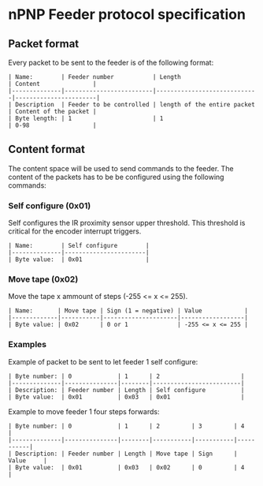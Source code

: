 # nPNP Feeder protocol specification

## Packet format
Every packet to be sent to the feeder is of the following format:

    | Name:        | Feeder number           | Length                      | Content               |
    |--------------|-------------------------|-----------------------------|-----------------------|
    | Description  | Feeder to be controlled | length of the entire packet | Content of the packet |
    | Byte length: | 1                       | 1                           | 0-98                  |

## Content format
The content space will be used to send commands to the feeder. The content of the packets has to be be configured using the following commands:

### Self configure (0x01)
Self configures the IR proximity sensor upper threshold. This threshold is critical for the encoder interrupt triggers.

    | Name:        | Self configure        |
    |--------------|-----------------------|
    | Byte value:  | 0x01                  |

### Move tape (0x02)
Move the tape x ammount of steps (-255 <= x <= 255).

    | Name:       | Move tape | Sign (1 = negative) | Value            |
    |-------------|-----------|---------------------|------------------|
    | Byte value: | 0x02      | 0 or 1              | -255 <= x <= 255 |

### Examples
Example of packet to be sent to let feeder 1 self configure:

    | Byte number: | 0             | 1      | 2                       |
    |--------------|---------------|--------|-------------------------|
    | Description: | Feeder number | Length | Self configure          |
    | Byte value:  | 0x01          | 0x03   | 0x01                    |

Example to move feeder 1 four steps forwards:

    | Byte number: | 0             | 1      | 2         | 3         | 4         |
    |--------------|---------------|--------|-----------|-----------|-----------|
    | Description: | Feeder number | Length | Move tape | Sign      | Value     |
    | Byte value:  | 0x01          | 0x03   | 0x02      | 0         | 4         |